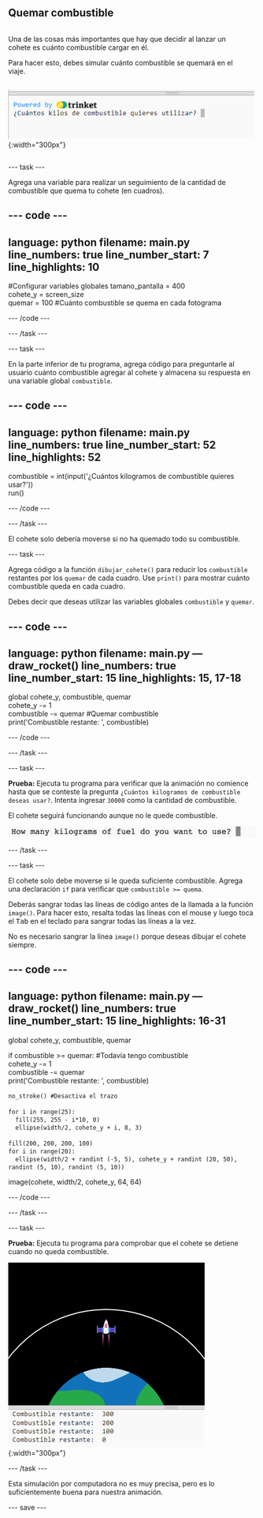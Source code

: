 ## Quemar combustible

<div style="display: flex; flex-wrap: wrap">
<div style="flex-basis: 200px; flex-grow: 1; margin-right: 15px;">

Una de las cosas más importantes que hay que decidir al lanzar un cohete es cuánto combustible cargar en él. 

Para hacer esto, debes simular cuánto combustible se quemará en el viaje.
</div>

![El programa con una pregunta en el área de salida preguntando cuánto combustible se requiere.](images/burn_question_full.png){:width="300px"}

</div>

--- task ---

Agrega una variable para realizar un seguimiento de la cantidad de combustible que quema tu cohete (en cuadros).

--- code ---
---
language: python 
filename: main.py 
line_numbers: true 
line_number_start: 7
line_highlights: 10
---

#Configurar variables globales
tamano_pantalla = 400   
cohete_y = screen_size  
quemar = 100 #Cuánto combustible se quema en cada fotograma

--- /code ---

--- /task ---


--- task ---

En la parte inferior de tu programa, agrega código para preguntarle al usuario cuánto combustible agregar al cohete y almacena su respuesta en una variable global `combustible`.

--- code ---
---
language: python 
filename: main.py 
line_numbers: true 
line_number_start: 52
line_highlights: 52
---

combustible = int(input('¿Cuántos kilogramos de combustible quieres usar?'))   
run()

--- /code ---

--- /task ---

El cohete solo debería moverse si no ha quemado todo su combustible.

--- task ---

Agrega código a la función `dibujar_cohete()` para reducir los `combustible` restantes por los `quemar` de cada cuadro. Use `print()` para mostrar cuánto combustible queda en cada cuadro.

Debes decir que deseas utilizar las variables globales `combustible` y `quemar`.

--- code ---
---
language: python 
filename: main.py — draw_rocket() 
line_numbers: true 
line_number_start: 15
line_highlights: 15, 17-18
---

  global cohete_y, combustible, quemar   
  cohete_y -= 1   
  combustible -= quemar #Quemar combustible   
  print('Combustible restante: ', combustible)

--- /code ---

--- /task ---

--- task ---

**Prueba:** Ejecuta tu programa para verificar que la animación no comience hasta que se conteste la pregunta `¿Cuántos kilogramos de combustible deseas usar?`. Intenta ingresar `30000` como la cantidad de combustible.

El cohete seguirá funcionando aunque no le quede combustible.

![El programa con una pregunta en el área de salida preguntando cuánto combustible se requiere.](images/burn_question.png)

--- /task ---

--- task ---

El cohete solo debe moverse si le queda suficiente combustible. Agrega una declaración `if` para verificar que `combustible >= quema`.

Deberás sangrar todas las líneas de código antes de la llamada a la función `image()`. Para hacer esto, resalta todas las líneas con el mouse y luego toca el <kbd>Tab</kbd> en el teclado para sangrar todas las líneas a la vez.

No es necesario sangrar la línea `image()` porque deseas dibujar el cohete siempre.

--- code ---
---
language: python 
filename: main.py — draw_rocket() 
line_numbers: true 
line_number_start: 15
line_highlights: 16-31
---

  global cohete_y, combustible, quemar

  if combustible >= quemar: #Todavía tengo combustible   
    cohete_y -= 1   
    combustible -= quemar   
    print('Combustible restante: ', combustible)   

    no_stroke() #Desactiva el trazo   
    
    for i in range(25):   
      fill(255, 255 - i*10, 0)   
      ellipse(width/2, cohete_y + i, 8, 3)    
    
    fill(200, 200, 200, 100)   
    for i in range(20):   
      ellipse(width/2 + randint (-5, 5), cohete_y + randint (20, 50), randint (5, 10), randint (5, 10))

  image(cohete, width/2, cohete_y, 64, 64)

--- /code ---

--- /task ---

--- task ---

**Prueba:** Ejecuta tu programa para comprobar que el cohete se detiene cuando no queda combustible.

![Imagen de un cohete en el centro de la pantalla con la declaración "Combustible restante: 0".](images/burn_empty.png){:width="300px"}

--- /task ---

Esta simulación por computadora no es muy precisa, pero es lo suficientemente buena para nuestra animación.

--- save ---

